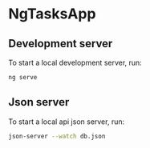# NgTasksApp

## Development server

To start a local development server, run:

```bash
ng serve
```

## Json server

To start a local api json server, run:

```bash
json-server --watch db.json
```
